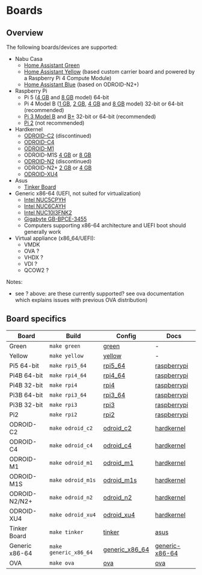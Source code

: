 # Boards

## Overview

The following boards/devices are supported:

- Nabu Casa
  - [Home Assistant Green](https://www.home-assistant.io/green/)
  - [Home Assistant Yellow](https://www.home-assistant.io/yellow/) (based custom carrier board and powered by a Raspberry Pi 4 Compute Module)
  - [Home Assistant Blue](https://www.home-assistant.io/blue/) (based on ODROID-N2+)
- Raspberry Pi
  - Pi 5 ([4 GB](https://www.raspberrypi.com/products/raspberry-pi-5/?variant=raspberry-pi-5-4gb) and [8 GB](https://www.raspberrypi.com/products/raspberry-pi-5/?variant=raspberry-pi-5-8gb) model) 64-bit
  - Pi 4 Model B ([1 GB](https://www.raspberrypi.com/products/raspberry-pi-4-model-b/?variant=raspberry-pi-4-model-b-1gb), [2 GB](https://www.raspberrypi.com/products/raspberry-pi-4-model-b/?variant=raspberry-pi-4-model-b-2gb), [4 GB](https://www.raspberrypi.com/products/raspberry-pi-4-model-b/?variant=raspberry-pi-4-model-b-4gb) and [8 GB](https://www.raspberrypi.com/products/raspberry-pi-4-model-b/?variant=raspberry-pi-4-model-b-8gb) model) 32-bit or 64-bit (recommended)
  - [Pi 3 Model B](https://www.raspberrypi.com/products/raspberry-pi-3-model-b/) and [B+](https://www.raspberrypi.com/products/raspberry-pi-3-model-b-plus/) 32-bit or 64-bit (recommended)
  - [Pi 2](https://www.raspberrypi.com/products/raspberry-pi-2-model-b/) (not recommended)
- Hardkernel
  - [ODROID-C2](https://www.hardkernel.com/shop/odroid-c2/) (discontinued)
  - [ODROID-C4](https://www.hardkernel.com/shop/odroid-c4/)
  - [ODROID-M1](https://www.hardkernel.com/shop/odroid-m1/)
  - ODROID-M1S [4 GB](https://www.hardkernel.com/shop/odroid-m1s-with-4gbyte-ram/) or [8 GB](https://www.hardkernel.com/shop/odroid-m1s-with-8gbyte-ram/)
  - [ODROID-N2](https://www.hardkernel.com/shop/odroid-n2/) (discontinued)
  - ODROID-N2+ [2 GB](https://www.hardkernel.com/shop/odroid-n2-with-2gbyte-ram-2/) or [4 GB](https://www.hardkernel.com/shop/odroid-n2-with-4gbyte-ram-2/)
  - [ODROID-XU4](https://www.hardkernel.com/shop/odroid-xu4-special-price/)
- Asus
  - [Tinker Board](https://tinker-board.asus.com/product/tinker-board.html)
- Generic x86-64 (UEFI, not suited for virtualization)
  - [Intel NUC5CPYH](https://www.intel.com/content/www/us/en/products/sku/85254/intel-nuc-kit-nuc5cpyh/specifications.html)
  - [Intel NUC6CAYH](https://www.intel.com/content/www/us/en/products/sku/95062/intel-nuc-kit-nuc6cayh/specifications.html)
  - [Intel NUC10I3FNK2](https://www.intel.com/content/www/us/en/products/sku/195503/intel-nuc-10-performance-kit-nuc10i3fnk/specifications.html)
  - [Gigabyte GB-BPCE-3455](https://www.gigabyte.com/Mini-PcBarebone/GB-BPCE-3455-rev-10/sp#sp)
  - Computers supporting x86-64 architecture and UEFI boot should generally work
- Virtual appliance (x86_64/UEFI):
  - VMDK
  - OVA ?
  - VHDX ?
  - VDI ?
  - QCOW2 ?

Notes:
  - see ? above: are these currently supported? see ova documentation which explains issues with previous OVA distribution)

## Board specifics

|Board|Build|Config|Docs|
|-----|----|------|----|
|Green         |`make green`         |[green](../../buildroot-external/configs/green_defconfig)|-|
|Yellow        |`make yellow`        |[yellow](../../buildroot-external/configs/yellow_defconfig)|-|
|Pi5 64-bit    |`make rpi5_64`       |[rpi5_64](../../buildroot-external/configs/rpi5_64_defconfig)|[raspberrypi](./raspberrypi/)|
|Pi4B 64-bit   |`make rpi4_64`       |[rpi4_64](../../buildroot-external/configs/rpi4_64_defconfig)|[raspberrypi](./raspberrypi/)|
|Pi4B 32-bit   |`make rpi4`          |[rpi4](../../buildroot-external/configs/rpi4_defconfig)|[raspberrypi](./raspberrypi/)|
|Pi3B 64-bit   |`make rpi3_64`       |[rpi3_64](../../buildroot-external/configs/rpi3_64_defconfig)|[raspberrypi](./raspberrypi/)|
|Pi3B 32-bit   |`make rpi3`          |[rpi3](../../buildroot-external/configs/rpi3_defconfig)|[raspberrypi](./raspberrypi/)|
|Pi2           |`make rpi2`          |[rpi2](../../buildroot-external/configs/rpi2_defconfig)|[raspberrypi](./raspberrypi/)|
|ODROID-C2     |`make odroid_c2`     |[odroid_c2](../../buildroot-external/configs/odroid_c2_defconfig)|[hardkernel](./hardkernel/)|
|ODROID-C4     |`make odroid_c4`     |[odroid_c4](../../buildroot-external/configs/odroid_c4_defconfig)|[hardkernel](./hardkernel/)|
|ODROID-M1     |`make odroid_m1`     |[odroid_m1](../../buildroot-external/configs/odroid_m1_defconfig)|[hardkernel](./hardkernel/)|
|ODROID-M1S    |`make odroid_m1s`    |[odroid_m1s](../../buildroot-external/configs/odroid_m1s_defconfig)|[hardkernel](./hardkernel/)|
|ODROID-N2/N2+ |`make odroid_n2`     |[odroid_n2](../../buildroot-external/configs/odroid_n2_defconfig)|[hardkernel](./hardkernel/)|
|ODROID-XU4    |`make odroid_xu4`    |[odroid_xu4](../../buildroot-external/configs/odroid_xu4_defconfig)|[hardkernel](./hardkernel/)|
|Tinker Board  |`make tinker`        |[tinker](../../buildroot-external/configs/tinker_defconfig)|[asus](./asus/)|
|Generic x86-64|`make generic_x86_64`|[generic_x86_64](../../buildroot-external/configs/generic_x86_64_defconfig)|[generic-x86-64](./generic-x86-64/)|
|OVA           |`make ova`           |[ova](../../buildroot-external/configs/ova_defconfig)|[ova](./ova/)|
